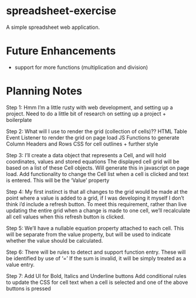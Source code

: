 # spreadsheet-exercise
A simple spreadsheet web application.

# Future Enhancements
- support for more functions (multiplication and division)

# Planning Notes

Step 1:
Hmm I’m a little rusty with web development, and setting up a project. Need to do a little bit of research on setting up a project + boilerplate

Step 2:
What will I use to render the grid (collection of cells)??
HTML Table
Event Listener to render the grid on page load
JS Functions to generate Column Headers and Rows
CSS for cell outlines + further style

Step 3:
I’ll create a data object that represents a Cell, and will hold coordinates, values and stored equations
The displayed cell grid will be based on a list of these Cell objects. Will generate this in javascript on page load.
Add functionality to change the Cell list when a cell is clicked and text is entered. This will be the ‘Value’ property

Step 4:
My first instinct is that all changes to the grid would be made at the point where a value is added to a grid, if I was developing it myself I don’t think i’d include a refresh button.
To meet this requirement, rather than live updating the entire grid when a change is made to one cell, we’ll recalculate all cell values when this refresh button is clicked.

Step 5:
We’ll have a nullable equation property attached to each cell. This will be separate from the value property, but will be used to indicate whether the value should be calculated.

Step 6:
There will be rules to detect and support function entry.
These will be identified by use of ‘=’
If the sum is invalid, it will be simply treated as a value entry.

Step 7:
Add UI for Bold, Italics and Underline buttons
Add conditional rules to update the CSS for cell text when a cell is selected and one of the above buttons is pressed

